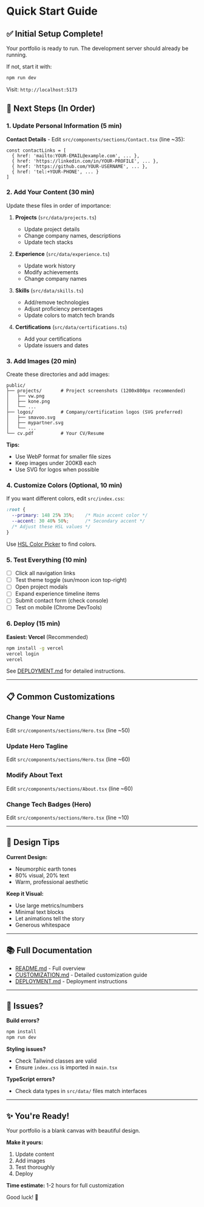 # Quick Start Guide

## ✅ Initial Setup Complete!

Your portfolio is ready to run. The development server should already be running.

If not, start it with:
```bash
npm run dev
```

Visit: `http://localhost:5173`

## 🎯 Next Steps (In Order)

### 1. Update Personal Information (5 min)

**Contact Details** - Edit `src/components/sections/Contact.tsx` (line ~35):
```tsx
const contactLinks = [
  { href: 'mailto:YOUR-EMAIL@example.com', ... },
  { href: 'https://linkedin.com/in/YOUR-PROFILE', ... },
  { href: 'https://github.com/YOUR-USERNAME', ... },
  { href: 'tel:+YOUR-PHONE', ... }
]
```

### 2. Add Your Content (30 min)

Update these files in order of importance:

1. **Projects** (`src/data/projects.ts`)
   - Update project details
   - Change company names, descriptions
   - Update tech stacks

2. **Experience** (`src/data/experience.ts`)
   - Update work history
   - Modify achievements
   - Change company names

3. **Skills** (`src/data/skills.ts`)
   - Add/remove technologies
   - Adjust proficiency percentages
   - Update colors to match tech brands

4. **Certifications** (`src/data/certifications.ts`)
   - Add your certifications
   - Update issuers and dates

### 3. Add Images (20 min)

Create these directories and add images:

```
public/
├── projects/       # Project screenshots (1200x800px recommended)
│   ├── vw.png
│   ├── kone.png
│   └── ...
├── logos/          # Company/certification logos (SVG preferred)
│   ├── smavoo.svg
│   ├── mypartner.svg
│   └── ...
└── cv.pdf          # Your CV/Resume
```

**Tips:**
- Use WebP format for smaller file sizes
- Keep images under 200KB each
- Use SVG for logos when possible

### 4. Customize Colors (Optional, 10 min)

If you want different colors, edit `src/index.css`:

```css
:root {
  --primary: 148 25% 35%;    /* Main accent color */
  --accent: 30 40% 50%;      /* Secondary accent */
  /* Adjust these HSL values */
}
```

Use [HSL Color Picker](https://hslpicker.com/) to find colors.

### 5. Test Everything (10 min)

- [ ] Click all navigation links
- [ ] Test theme toggle (sun/moon icon top-right)
- [ ] Open project modals
- [ ] Expand experience timeline items
- [ ] Submit contact form (check console)
- [ ] Test on mobile (Chrome DevTools)

### 6. Deploy (15 min)

**Easiest: Vercel** (Recommended)

```bash
npm install -g vercel
vercel login
vercel
```

See [DEPLOYMENT.md](./DEPLOYMENT.md) for detailed instructions.

---

## 📋 Common Customizations

### Change Your Name
Edit `src/components/sections/Hero.tsx` (line ~50)

### Update Hero Tagline
Edit `src/components/sections/Hero.tsx` (line ~60)

### Modify About Text
Edit `src/components/sections/About.tsx` (line ~60)

### Change Tech Badges (Hero)
Edit `src/components/sections/Hero.tsx` (line ~10)

---

## 🎨 Design Tips

**Current Design:**
- Neumorphic earth tones
- 80% visual, 20% text
- Warm, professional aesthetic

**Keep it Visual:**
- Use large metrics/numbers
- Minimal text blocks
- Let animations tell the story
- Generous whitespace

---

## 📚 Full Documentation

- [README.md](./README.md) - Full overview
- [CUSTOMIZATION.md](./CUSTOMIZATION.md) - Detailed customization guide
- [DEPLOYMENT.md](./DEPLOYMENT.md) - Deployment instructions

---

## 🐛 Issues?

**Build errors?**
```bash
npm install
npm run dev
```

**Styling issues?**
- Check Tailwind classes are valid
- Ensure `index.css` is imported in `main.tsx`

**TypeScript errors?**
- Check data types in `src/data/` files match interfaces

---

## ✨ You're Ready!

Your portfolio is a blank canvas with beautiful design. 

**Make it yours:**
1. Update content
2. Add images  
3. Test thoroughly
4. Deploy

**Time estimate:** 1-2 hours for full customization

Good luck! 🚀

